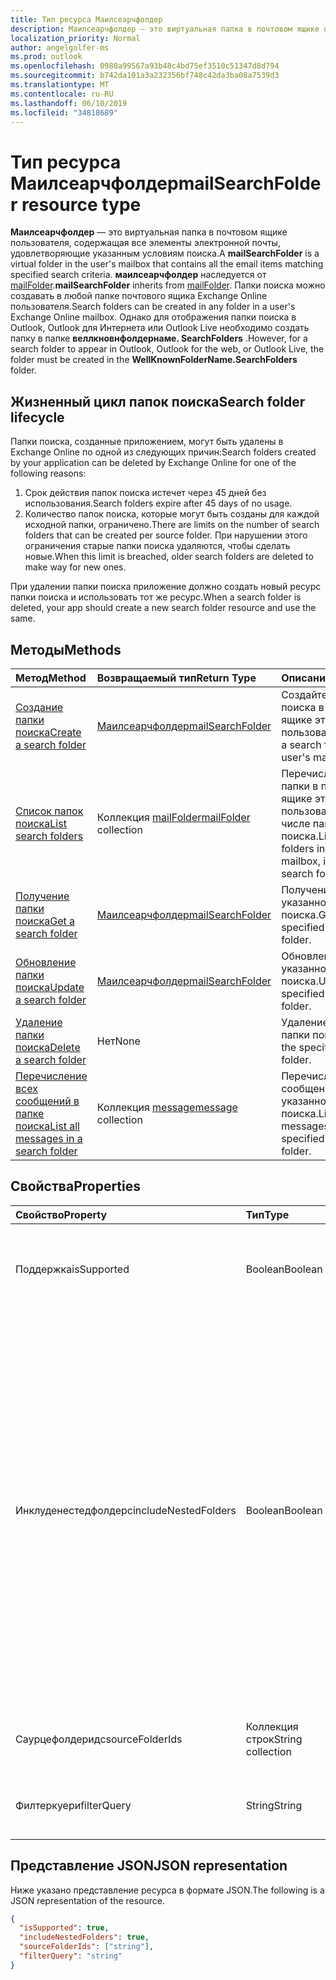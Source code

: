 ```yaml
---
title: Тип ресурса Маилсеарчфолдер
description: Маилсеарчфолдер — это виртуальная папка в почтовом ящике пользователя, содержащая все элементы электронной почты, удовлетворяющие указанным условиям поиска. Маилсеарчфолдер наследуется от mailFolder.
localization_priority: Normal
author: angelgolfer-ms
ms.prod: outlook
ms.openlocfilehash: 0980a99567a93b48c4bd75ef3510c51347d8d794
ms.sourcegitcommit: b742da101a3a232356bf748c42da3ba08a7539d3
ms.translationtype: MT
ms.contentlocale: ru-RU
ms.lasthandoff: 06/10/2019
ms.locfileid: "34818689"
---
```

# <a name="mailsearchfolder-resource-type"></a><span data-ttu-id="932de-104">Тип ресурса Маилсеарчфолдер</span><span class="sxs-lookup"><span data-stu-id="932de-104">mailSearchFolder resource type</span></span>

<span data-ttu-id="932de-105">**Маилсеарчфолдер** — это виртуальная папка в почтовом ящике пользователя, содержащая все элементы электронной почты, удовлетворяющие указанным условиям поиска.</span><span class="sxs-lookup"><span data-stu-id="932de-105">A **mailSearchFolder** is a virtual folder in the user's mailbox that contains all the email items matching specified search criteria.</span></span> <span data-ttu-id="932de-106">**маилсеарчфолдер** наследуется от [mailFolder](mailfolder.md).</span><span class="sxs-lookup"><span data-stu-id="932de-106">**mailSearchFolder** inherits from [mailFolder](mailfolder.md).</span></span> <span data-ttu-id="932de-107">Папки поиска можно создавать в любой папке почтового ящика Exchange Online пользователя.</span><span class="sxs-lookup"><span data-stu-id="932de-107">Search folders can be created in any folder in a user's Exchange Online mailbox.</span></span> <span data-ttu-id="932de-108">Однако для отображения папки поиска в Outlook, Outlook для Интернета или Outlook Live необходимо создать папку в папке **веллкновнфолдернаме. SearchFolders** .</span><span class="sxs-lookup"><span data-stu-id="932de-108">However, for a search folder to appear in Outlook, Outlook for the web, or Outlook Live, the folder must be created in the **WellKnownFolderName.SearchFolders** folder.</span></span> 

## <a name="search-folder-lifecycle"></a><span data-ttu-id="932de-109">Жизненный цикл папок поиска</span><span class="sxs-lookup"><span data-stu-id="932de-109">Search folder lifecycle</span></span>

<span data-ttu-id="932de-110">Папки поиска, созданные приложением, могут быть удалены в Exchange Online по одной из следующих причин:</span><span class="sxs-lookup"><span data-stu-id="932de-110">Search folders created by your application can be deleted by Exchange Online for one of the following reasons:</span></span>

1.  <span data-ttu-id="932de-111">Срок действия папок поиска истечет через 45 дней без использования.</span><span class="sxs-lookup"><span data-stu-id="932de-111">Search folders expire after 45 days of no usage.</span></span> 
2.  <span data-ttu-id="932de-112">Количество папок поиска, которые могут быть созданы для каждой исходной папки, ограничено.</span><span class="sxs-lookup"><span data-stu-id="932de-112">There are limits on the number of search folders that can be created per source folder.</span></span> <span data-ttu-id="932de-113">При нарушении этого ограничения старые папки поиска удаляются, чтобы сделать новые.</span><span class="sxs-lookup"><span data-stu-id="932de-113">When this limit is breached, older search folders are deleted to make way for new ones.</span></span> 

<span data-ttu-id="932de-114">При удалении папки поиска приложение должно создать новый ресурс папки поиска и использовать тот же ресурс.</span><span class="sxs-lookup"><span data-stu-id="932de-114">When a search folder is deleted, your app should create a new search folder resource and use the same.</span></span>


## <a name="methods"></a><span data-ttu-id="932de-115">Методы</span><span class="sxs-lookup"><span data-stu-id="932de-115">Methods</span></span>

| <span data-ttu-id="932de-116">Метод</span><span class="sxs-lookup"><span data-stu-id="932de-116">Method</span></span> | <span data-ttu-id="932de-117">Возвращаемый тип</span><span class="sxs-lookup"><span data-stu-id="932de-117">Return Type</span></span>  | <span data-ttu-id="932de-118">Описание</span><span class="sxs-lookup"><span data-stu-id="932de-118">Description</span></span> |
|:---------------|:--------|:----------|
| [<span data-ttu-id="932de-119">Создание папки поиска</span><span class="sxs-lookup"><span data-stu-id="932de-119">Create a search folder</span></span>](../api/mailsearchfolder-post.md) | [<span data-ttu-id="932de-120">Маилсеарчфолдер</span><span class="sxs-lookup"><span data-stu-id="932de-120">mailSearchFolder</span></span>](mailsearchfolder.md) | <span data-ttu-id="932de-121">Создайте папку поиска в почтовом ящике этого пользователя.</span><span class="sxs-lookup"><span data-stu-id="932de-121">Create a search folder in this user's mailbox.</span></span> |
| [<span data-ttu-id="932de-122">Список папок поиска</span><span class="sxs-lookup"><span data-stu-id="932de-122">List search folders</span></span>](../api/mailfolder-list-childfolders.md) | <span data-ttu-id="932de-123">Коллекция [mailFolder](mailfolder.md)</span><span class="sxs-lookup"><span data-stu-id="932de-123">[mailFolder](mailfolder.md) collection</span></span> | <span data-ttu-id="932de-124">Перечислите все папки в почтовом ящике этого пользователя, в том числе папки поиска.</span><span class="sxs-lookup"><span data-stu-id="932de-124">List all the folders in this user's mailbox, including search folders.</span></span> |
| [<span data-ttu-id="932de-125">Получение папки поиска</span><span class="sxs-lookup"><span data-stu-id="932de-125">Get a search folder</span></span>](../api/mailfolder-get.md) | [<span data-ttu-id="932de-126">Маилсеарчфолдер</span><span class="sxs-lookup"><span data-stu-id="932de-126">mailSearchFolder</span></span>](mailsearchfolder.md) | <span data-ttu-id="932de-127">Получение указанной папки поиска.</span><span class="sxs-lookup"><span data-stu-id="932de-127">Get the specified search folder.</span></span> |
| [<span data-ttu-id="932de-128">Обновление папки поиска</span><span class="sxs-lookup"><span data-stu-id="932de-128">Update a search folder</span></span>](../api/mailsearchfolder-update.md) | [<span data-ttu-id="932de-129">Маилсеарчфолдер</span><span class="sxs-lookup"><span data-stu-id="932de-129">mailSearchFolder</span></span>](mailsearchfolder.md) | <span data-ttu-id="932de-130">Обновление указанной папки поиска.</span><span class="sxs-lookup"><span data-stu-id="932de-130">Update the specified search folder.</span></span> |
| [<span data-ttu-id="932de-131">Удаление папки поиска</span><span class="sxs-lookup"><span data-stu-id="932de-131">Delete a search folder</span></span>](../api/mailfolder-delete.md) | <span data-ttu-id="932de-132">Нет</span><span class="sxs-lookup"><span data-stu-id="932de-132">None</span></span> | <span data-ttu-id="932de-133">Удаление указанной папки поиска.</span><span class="sxs-lookup"><span data-stu-id="932de-133">Delete the specified search folder.</span></span> |
| [<span data-ttu-id="932de-134">Перечисление всех сообщений в папке поиска</span><span class="sxs-lookup"><span data-stu-id="932de-134">List all messages in a search folder</span></span>](../api/mailfolder-list-messages.md) | <span data-ttu-id="932de-135">Коллекция [message](message.md)</span><span class="sxs-lookup"><span data-stu-id="932de-135">[message](message.md) collection</span></span> | <span data-ttu-id="932de-136">Перечисление всех сообщений в указанной папке поиска.</span><span class="sxs-lookup"><span data-stu-id="932de-136">List all the messages in the specified search folder.</span></span> |

## <a name="properties"></a><span data-ttu-id="932de-137">Свойства</span><span class="sxs-lookup"><span data-stu-id="932de-137">Properties</span></span>

| <span data-ttu-id="932de-138">Свойство</span><span class="sxs-lookup"><span data-stu-id="932de-138">Property</span></span> | <span data-ttu-id="932de-139">Тип</span><span class="sxs-lookup"><span data-stu-id="932de-139">Type</span></span> | <span data-ttu-id="932de-140">Описание</span><span class="sxs-lookup"><span data-stu-id="932de-140">Description</span></span> |
|:---------------|:--------|:----------|
| <span data-ttu-id="932de-141">Поддержка</span><span class="sxs-lookup"><span data-stu-id="932de-141">isSupported</span></span> | <span data-ttu-id="932de-142">Boolean</span><span class="sxs-lookup"><span data-stu-id="932de-142">Boolean</span></span> | <span data-ttu-id="932de-143">Указывает, является ли папка поиска редактируемой с помощью REST API.</span><span class="sxs-lookup"><span data-stu-id="932de-143">Indicates whether a search folder is editable using REST APIs.</span></span> |
| <span data-ttu-id="932de-144">Инклуденестедфолдерс</span><span class="sxs-lookup"><span data-stu-id="932de-144">includeNestedFolders</span></span> | <span data-ttu-id="932de-145">Boolean</span><span class="sxs-lookup"><span data-stu-id="932de-145">Boolean</span></span> | <span data-ttu-id="932de-146">Указывает, как должна проходить иерархия папок почтовых ящиков в поиске.</span><span class="sxs-lookup"><span data-stu-id="932de-146">Indicates how the mailbox folder hierarchy should be traversed in the search.</span></span> <span data-ttu-id="932de-147">`true`означает, что необходимо выполнить глубокий поиск, чтобы включить дочерние папки в иерархию каждой папки, явно указанной в **саурцефолдеридс**.</span><span class="sxs-lookup"><span data-stu-id="932de-147">`true` means that a deep search should be done to include child folders in the hierarchy of each folder explicitly specified in **sourceFolderIds**.</span></span> <span data-ttu-id="932de-148">`false`означает неглубокий Поиск только тех папок, которые явно указаны в **саурцефолдеридс**.</span><span class="sxs-lookup"><span data-stu-id="932de-148">`false` means a shallow search of only each of the folders explicitly specified in **sourceFolderIds**.</span></span> |
| <span data-ttu-id="932de-149">Саурцефолдеридс</span><span class="sxs-lookup"><span data-stu-id="932de-149">sourceFolderIds</span></span> | <span data-ttu-id="932de-150">Коллекция строк</span><span class="sxs-lookup"><span data-stu-id="932de-150">String collection</span></span> | <span data-ttu-id="932de-151">Папки почтовых ящиков, которые должны быть mined.</span><span class="sxs-lookup"><span data-stu-id="932de-151">The mailbox folders that should be mined.</span></span> |
| <span data-ttu-id="932de-152">Филтеркуери</span><span class="sxs-lookup"><span data-stu-id="932de-152">filterQuery</span></span> | <span data-ttu-id="932de-153">String</span><span class="sxs-lookup"><span data-stu-id="932de-153">String</span></span> | <span data-ttu-id="932de-154">Запрос OData для фильтрации сообщений.</span><span class="sxs-lookup"><span data-stu-id="932de-154">The OData query to filter the messages.</span></span> |

## <a name="json-representation"></a><span data-ttu-id="932de-155">Представление JSON</span><span class="sxs-lookup"><span data-stu-id="932de-155">JSON representation</span></span>

<span data-ttu-id="932de-156">Ниже указано представление ресурса в формате JSON.</span><span class="sxs-lookup"><span data-stu-id="932de-156">The following is a JSON representation of the resource.</span></span>

<!-- {
  "blockType": "resource",
  "@odata.type": "microsoft.graph.mailSearchFolder"
}-->

```json
{
  "isSupported": true,
  "includeNestedFolders": true,
  "sourceFolderIds": ["string"],
  "filterQuery": "string"
}

```

<!-- uuid: 8fcb5dbc-d5aa-4681-8e31-b001d5168d79
2018-01-23 14:57:30 UTC -->
<!--
{
  "type": "#page.annotation",
  "description": "mailSearchFolder resource",
  "keywords": "",
  "section": "documentation",
  "tocPath": "",
  "suppressions": []
}
-->
